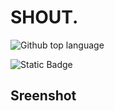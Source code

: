 # SHOUT.

![Github top language](https://img.shields.io/github/languages/top/JackStockwell/shout.)

![Static Badge](https://img.shields.io/badge/deployed%20heroku)


## Sreenshot

